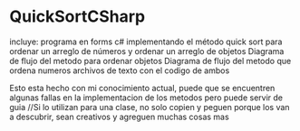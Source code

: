 # QuickSortCSharp
incluye:
programa en forms c# implementando el método quick sort para ordenar un arreglo de números y ordenar un arreglo de objetos
Diagrama de flujo del metodo para ordenar objetos
Diagrama de flujo del metodo que ordena numeros
archivos de texto con el codigo de ambos

Esto esta hecho con mi conocimiento actual, puede que se encuentren algunas fallas en la implementacion de los metodos pero puede servir de guia
//Si lo utilizan para una clase, no solo copien y peguen porque los van a descubrir, sean creativos y agreguen muchas cosas mas

